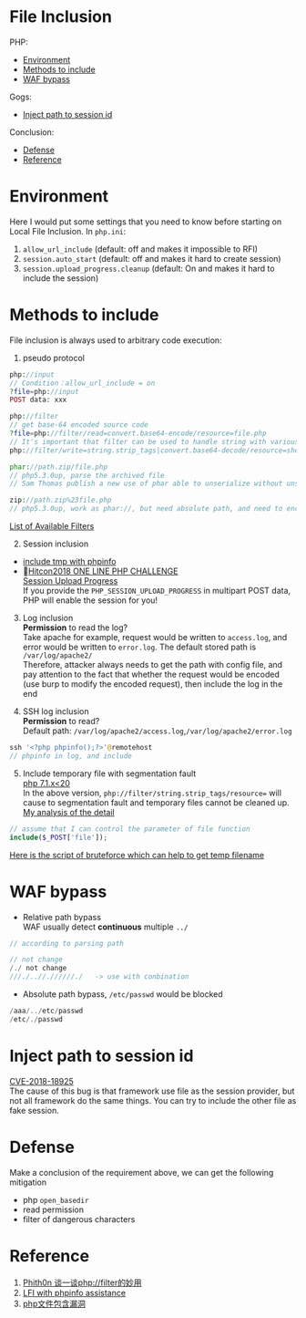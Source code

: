 # File Inclusion  
PHP:  
*  [Environment](#environment)  
*  [Methods to include](#methods-to-include)  
*  [WAF bypass](#waf-bypass)  

Gogs:  
*  [Inject path to session id](#inject-path-to-session-id)  
  
Conclusion:  
*  [Defense](#defense)  
*  [Reference](#reference)    

# Environment  
Here I would put some settings that you need to know before starting on Local File Inclusion. In `php.ini`:  
1. `allow_url_include` (default: off and makes it impossible to RFI)  
2. `session.auto_start` (default: off and makes it hard to create session)  
3. `session.upload_progress.cleanup` (default: On and makes it hard to include the session)  

# Methods to include  
File inclusion is always used to arbitrary code execution:  
1. pseudo protocol  
```php
php://input
// Condition：allow_url_include = on
?file=php://input
POST data: xxx

php://filter
// get base-64 encoded source code
?file=php://filter/read=convert.base64-encode/resource=file.php
// It's important that filter can be used to handle string with various ways, please take a look at the reference#1
php://filter/write=string.strip_tags|convert.base64-decode/resource=shell.php

phar://path.zip/file.php
// php5.3.0up, parse the archived file
// Sam Thomas publish a new use of phar able to unserialize without unserialize() function, please take a look at my Unserialization part

zip://path.zip%23file.php
// php5.3.0up, work as phar://, but need absolute path, and need to encode # as %23
```  
[List of Available Filters](http://php.net/manual/en/filters.php)

2. Session inclusion  
* [include tmp with phpinfo](https://github.com/vulhub/vulhub/tree/master/php/inclusion)
* 🍊[Hitcon2018 ONE LINE PHP CHALLENGE](https://blog.orange.tw/2018/10/hitcon-ctf-2018-one-line-php-challenge.html)  
[Session Upload Progress ](http://php.net/manual/en/session.upload-progress.php)  
If you provide the `PHP_SESSION_UPLOAD_PROGRESS` in multipart POST data, PHP will enable the session for you!  

3. Log inclusion  
**Permission** to read the log?  
Take apache for example, request would be written to `access.log`, and error would be written to `error.log`. The default stored path is `/var/log/apache2/`  
Therefore, attacker always needs to get the path with config file, and pay attention to the fact that whether the request would be encoded (use burp to modify the encoded request), then include the log in the end  

4. SSH log inclusion  
**Permission** to read?  
Default path: `/var/log/apache2/access.log`,`/var/log/apache2/error.log`  
```php
ssh '<?php phpinfo();?>'@remotehost
// phpinfo in log, and include
```  

5. Include temporary file with segmentation fault  
[php 7.1.x<20](https://github.com/php/php-src/blob/PHP-7.1.0/ext/standard/filters.c#L277)  
In the above version, `php://filter/string.strip_tags/resource=` will cause to segmentation fault and temporary files cannot be cleaned up. [My analysis of the detail](https://github.com/shinmao/Web-Security-Learning/blob/master/LFI/LFI-with-segmentation-fault.pdf)  
```php
// assume that I can control the parameter of file function
include($_POST['file']);
```  
[Here is the script of bruteforce which can help to get temp filename](https://github.com/shinmao/Web-Security-Learning/blob/master/LFI/gen_tmp.py)

# WAF bypass  
* Relative path bypass  
WAF usually detect **continuous** multiple `../`
```php
// according to parsing path

// not change
/./ not change
///./..//.//////./   -> use with conbination
```  
* Absolute path bypass, `/etc/passwd` would be blocked  
```php
/aaa/../etc/passwd
/etc/./passwd
```  

# Inject path to session id
[CVE-2018-18925](https://github.com/vulhub/vulhub/tree/master/gogs/CVE-2018-18925)  
The cause of this bug is that framework use file as the session provider, but not all framework do the same things. You can try to include the other file as fake session.  

# Defense  
Make a conclusion of the requirement above, we can get the following mitigation  
* php `open_basedir`  
* read permission  
* filter of dangerous characters  

# Reference  
1. [Phith0n 谈一谈php://filter的妙用](https://www.leavesongs.com/PENETRATION/php-filter-magic.html)  
2. [LFI with phpinfo assistance](https://www.insomniasec.com/downloads/publications/LFI%20With%20PHPInfo%20Assistance.pdf)  
3. [php文件包含漏洞](https://chybeta.github.io/2017/10/08/php%E6%96%87%E4%BB%B6%E5%8C%85%E5%90%AB%E6%BC%8F%E6%B4%9E/?fbclid=IwAR0537cUHx0RuYwbjdVLudlitdkofr5HHhqMcafXW3aoWqlUoJ_lMRAsnk8)
